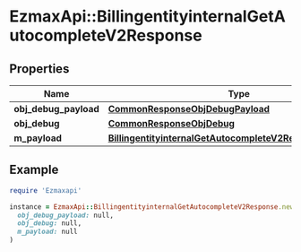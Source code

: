 # EzmaxApi::BillingentityinternalGetAutocompleteV2Response

## Properties

| Name | Type | Description | Notes |
| ---- | ---- | ----------- | ----- |
| **obj_debug_payload** | [**CommonResponseObjDebugPayload**](CommonResponseObjDebugPayload.md) |  |  |
| **obj_debug** | [**CommonResponseObjDebug**](CommonResponseObjDebug.md) |  | [optional] |
| **m_payload** | [**BillingentityinternalGetAutocompleteV2ResponseMPayload**](BillingentityinternalGetAutocompleteV2ResponseMPayload.md) |  |  |

## Example

```ruby
require 'Ezmaxapi'

instance = EzmaxApi::BillingentityinternalGetAutocompleteV2Response.new(
  obj_debug_payload: null,
  obj_debug: null,
  m_payload: null
)
```

